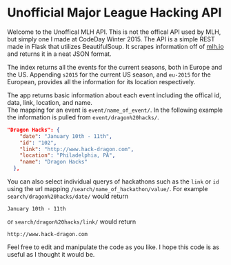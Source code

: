 # Unofficial Major League Hacking API

Welcome to the Unoffical MLH API. This is not the offical API used by MLH, but simply one I made at CodeDay Winter 2015.
The API is a simple REST made in Flask that utilizes BeautifulSoup. It scrapes information off of [mlh.io](http://mlh.io) and returns it in a neat JSON format. 

The index returns all the events for the current seasons, both in Europe and the US. Appending `s2015` for the current US season, and `eu-2015` for the European, provides all the information for its location respectively. 

The app returns basic information about each event including the offical id, data, link, location, and name.  
The mapping for an event is `event/name_of_event/`. In the following example the information is pulled from `event/dragon%20hacks/`.

``` json
"Dragon Hacks": {
    "date": "January 10th - 11th",
    "id": "102",
    "link": "http://www.hack-dragon.com",
    "location": "Philadelphia, PA",
    "name": "Dragon Hacks"
  },
  ```
  You can also select individual querys of hackathons such as the `link` or `id` using the url mapping `/search/name_of_hackathon/value/`. For example `search/dragon%20hacks/date/` would return  
  ``` text
  January 10th - 11th
 ```
 
 or `search/dragon%20hacks/link/` would return  
 ``` text
 http://www.hack-dragon.com
 ```
  
  
  Feel free to edit and manipulate the code as you like. I hope this code is as useful as I thought it would be. 
